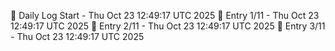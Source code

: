 📅 Daily Log Start - Thu Oct 23 12:49:17 UTC 2025
📌 Entry 1/11 - Thu Oct 23 12:49:17 UTC 2025
📌 Entry 2/11 - Thu Oct 23 12:49:17 UTC 2025
📌 Entry 3/11 - Thu Oct 23 12:49:17 UTC 2025
